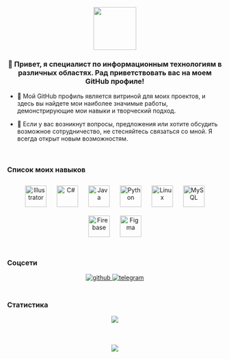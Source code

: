 <div align="center">
<img src="https://www.cdwd.ru/images/kat-work.jpeg" align="center" height="100" width="" />
</div>  
  

### <div align="center">👋 Привет, я специалист по информационным технологиям в различных областях. Рад приветствовать вас на моем GitHub профиле!</div>  
  

- 🌟 Мой GitHub профиль является витриной для моих проектов, и здесь вы найдете мои наиболее значимые работы, демонстрирующие мои навыки и творческий подход.  
  

- 🔧 Если у вас возникнут вопросы, предложения или хотите обсудить возможное сотрудничество, не стесняйтесь связаться со мной. Я всегда открыт новым возможностям.  
  

<br/>  



###                                                             Список моих навыков  
<div align="center">  
<a href="https://www.adobe.com/in/products/illustrator.html" target="_blank"><img style="margin: 10px" src="https://profilinator.rishav.dev/skills-assets/adobe_illustrator-icon.svg" alt="Illustrator" height="50" /></a>  
<a href="https://docs.microsoft.com/en-us/dotnet/csharp/" target="_blank"><img style="margin: 10px" src="https://profilinator.rishav.dev/skills-assets/csharp-original.svg" alt="C#" height="50" /></a>  
<a href="https://www.java.com/" target="_blank"><img style="margin: 10px" src="https://profilinator.rishav.dev/skills-assets/java-original-wordmark.svg" alt="Java" height="50" /></a>  
<a href="https://www.python.org/" target="_blank"><img style="margin: 10px" src="https://profilinator.rishav.dev/skills-assets/python-original.svg" alt="Python" height="50" /></a>  
<a href="https://www.linux.org/" target="_blank"><img style="margin: 10px" src="https://profilinator.rishav.dev/skills-assets/linux-original.svg" alt="Linux" height="50" /></a>  
<a href="https://www.mysql.com/" target="_blank"><img style="margin: 10px" src="https://profilinator.rishav.dev/skills-assets/mysql-original-wordmark.svg" alt="MySQL" height="50" /></a>  
<a href="https://firebase.google.com/" target="_blank"><img style="margin: 10px" src="https://profilinator.rishav.dev/skills-assets/firebase.png" alt="Firebase" height="50" /></a>  
<a href="https://www.figma.com/" target="_blank"><img style="margin: 10px" src="https://profilinator.rishav.dev/skills-assets/figma-icon.svg" alt="Figma" height="50" /></a>  
</div>  

<br/>  



### Соцсети  
<div align="center">
<a href="https://github.com/Semeensr" target="_blank">
<img src=https://img.shields.io/badge/github-%2324292e.svg?&style=for-the-badge&logo=github&logoColor=white alt=github style="margin-bottom: 5px;" />
</a>
<a href="https://t.me/SemixR" target="_blank">
<img src=https://img.shields.io/badge/telegram-%2332AFED.svg?&style=for-the-badge&logo=telegram&logoColor=white alt=telegram style="margin-bottom: 5px;" />
</a>
</div>  
  

<br/>  



### Статистика  
<div align="center"><img src="https://github-readme-stats.vercel.app/api?username=Semeensr&show_icons=true&count_private=true&hide_border=true" align="center" /></div>  

  
  

<br/>  

  

<br/>  

  

<br/>  

<div align="center">
<img src="https://komarev.com/ghpvc/?username=Semeensr&&style=flat-square" align="center" />
</div>  
  

<br/>  


<br />

